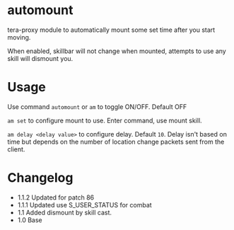# automount

tera-proxy module to automatically mount some set time after you start moving.

When enabled, skillbar will not change when mounted, attempts to use any skill will dismount you.

# Usage

Use command `automount` or `am` to toggle ON/OFF. Default OFF

`am set` to configure mount to use. Enter command, use mount skill.

`am delay <delay value>` to configure delay. Default `10`. Delay isn't based on time but depends on the number of location change packets sent from the client.

# Changelog
- 1.1.2 Updated for patch 86
- 1.1.1 Updated use S_USER_STATUS for combat
- 1.1 Added dismount by skill cast.
- 1.0 Base